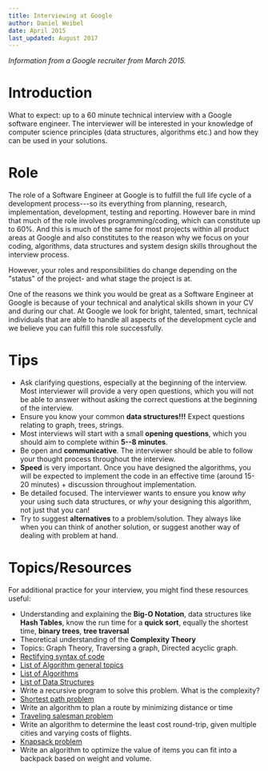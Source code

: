 ```yaml
---
title: Interviewing at Google
author: Daniel Weibel
date: April 2015
last_updated: August 2017
---
```


*Information from a Google recruiter from March 2015.*

# Introduction

What to expect: up to a 60 minute technical interview with a Google software engineer. The interviewer will be interested in your knowledge of computer science principles (data structures, algorithms etc.) and how they can be used in your solutions.


# Role

The role of a Software Engineer at Google is to fulfill the full life cycle of a development process---so its everything from planning, research, implementation, development, testing and reporting. However bare in mind that much of the role involves programming/coding, which can constitute up to 60%. And this is much of the same for most projects within all product areas at Google and also constitutes to the reason why we focus on your coding, algorithms, data structures and system design skills throughout the interview process.

However, your roles and responsibilities do change depending on the "status" of the project- and what stage the project is at. 

One of the reasons we think you would be great as a Software Engineer at Google is because of your technical and analytical skills shown in your CV and during our chat. At Google we look for bright, talented, smart, technical individuals that are able to handle all aspects of the development cycle and we believe you can fulfill this role successfully.

# Tips

- Ask clarifying questions, especially at the beginning of the interview. Most interviewer will provide a very open questions, which you will not be able to answer without asking the correct questions at the beginning of the interview.
- Ensure you know your common **data structures!!!** Expect questions relating to graph, trees, strings.
- Most interviews will start with a small **opening questions**, which you should aim to complete within **5--8 minutes**.
- Be open and **communicative**. The interviewer should be able to follow your thought process throughout the interview.
- **Speed** is very important. Once you have designed the algorithms, you will be expected to implement the code in an effective time (around 15-20 minutes) + discussion throughout implementation.
- Be detailed focused. The interviewer wants to ensure you know *why* your using such data structures, or *why* your designing this algorithm, not just that you can!
- Try to suggest **alternatives** to a problem/solution. They always like when you can think of another solution, or suggest another way of dealing with problem at hand.


# Topics/Resources

For additional practice for your interview, you might find these resources useful:

- Understanding and explaining the **Big-O Notation**, data structures like **Hash Tables**, know the run time for a **quick sort**, equally the shortest time, **binary trees**, **tree traversal**
- Theoretical understanding of the **Complexity Theory**
- Topics: Graph Theory, Traversing a graph, Directed acyclic graph.
- [Rectifying syntax of code](http://www.codecademy.com/forum_questions/52373a75548c3515940000dc)
- [List of Algorithm general topics](http://en.wikipedia.org/wiki/List_of_algorithm_general_topics)
- [List of Algorithms](http://en.wikipedia.org/wiki/List_of_algorithms)
- [List of Data Structures](http://en.wikipedia.org/wiki/List_of_data_structures)
- Write a recursive program to solve this problem. What is the complexity?
- [Shortest path problem](http://en.wikipedia.org/wiki/Shortest_path_problem)
- Write an algorithm to plan a route by minimizing distance or time
- [Traveling salesman problem](http://en.wikipedia.org/wiki/Traveling_salesman_problem)
- Write an algorithm to determine the least cost round-trip, given
multiple cities and varying costs of flights.
- [Knapsack problem](http://en.wikipedia.org/wiki/Knapsack_problem)
- Write an algorithm to optimize the value of items you can fit into
a backpack based on weight and volume.

